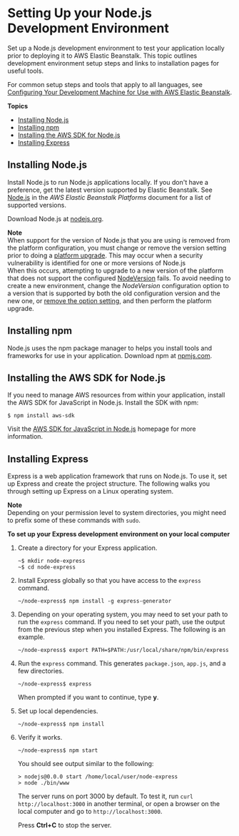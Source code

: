# Setting Up your Node\.js Development Environment<a name="nodejs-devenv"></a>

Set up a Node\.js development environment to test your application locally prior to deploying it to AWS Elastic Beanstalk\. This topic outlines development environment setup steps and links to installation pages for useful tools\.

For common setup steps and tools that apply to all languages, see [Configuring Your Development Machine for Use with AWS Elastic Beanstalk](chapter-devenv.md)\.

**Topics**
+ [Installing Node\.js](#nodejs-devenv-nodejs)
+ [Installing npm](#nodejs-devenv-npm)
+ [Installing the AWS SDK for Node\.js](#nodejs-devenv-awssdk)
+ [Installing Express](#nodejs-devenv-express)

## Installing Node\.js<a name="nodejs-devenv-nodejs"></a>

Install Node\.js to run Node\.js applications locally\. If you don't have a preference, get the latest version supported by Elastic Beanstalk\. See [Node\.js](https://docs.aws.amazon.com/elasticbeanstalk/latest/platforms/platforms-supported.html#platforms-supported.nodejs) in the *AWS Elastic Beanstalk Platforms* document for a list of supported versions\.

Download Node\.js at [nodejs\.org](https://nodejs.org/en/)\.

**Note**  
When support for the version of Node\.js that you are using is removed from the platform configuration, you must change or remove the version setting prior to doing a [platform upgrade](using-features.platform.upgrade.md)\. This may occur when a security vulnerability is identified for one or more versions of Node\.js  
When this occurs, attempting to upgrade to a new version of the platform that does not support the configured [NodeVersion](command-options-specific.md#command-options-nodejs) fails\. To avoid needing to create a new environment, change the *NodeVersion* configuration option to a version that is supported by both the old configuration version and the new one, or [remove the option setting](environment-configuration-methods-after.md), and then perform the platform upgrade\.

## Installing npm<a name="nodejs-devenv-npm"></a>

Node\.js uses the npm package manager to helps you install tools and frameworks for use in your application\. Download npm at [npmjs\.com](https://www.npmjs.com/)\.

## Installing the AWS SDK for Node\.js<a name="nodejs-devenv-awssdk"></a>

If you need to manage AWS resources from within your application, install the AWS SDK for JavaScript in Node\.js\. Install the SDK with npm:

```
$ npm install aws-sdk
```

Visit the [AWS SDK for JavaScript in Node\.js](https://aws.amazon.com/sdk-for-node-js/) homepage for more information\.

## Installing Express<a name="nodejs-devenv-express"></a>

Express is a web application framework that runs on Node\.js\. To use it, set up Express and create the project structure\. The following walks you through setting up Express on a Linux operating system\.

**Note**  
Depending on your permission level to system directories, you might need to prefix some of these commands with `sudo`\.

**To set up your Express development environment on your local computer**

1. Create a directory for your Express application\.

   ```
   ~$ mkdir node-express
   ~$ cd node-express
   ```

1. Install Express globally so that you have access to the `express` command\.

   ```
   ~/node-express$ npm install -g express-generator
   ```

1. Depending on your operating system, you may need to set your path to run the `express` command\. If you need to set your path, use the output from the previous step when you installed Express\. The following is an example\. 

   ```
   ~/node-express$ export PATH=$PATH:/usr/local/share/npm/bin/express
   ```

1. Run the `express` command\. This generates `package.json`, `app.js`, and a few directories\.

   ```
   ~/node-express$ express
   ```

   When prompted if you want to continue, type **y**\.

1. Set up local dependencies\.

   ```
   ~/node-express$ npm install
   ```

1. Verify it works\.

   ```
   ~/node-express$ npm start
   ```

   You should see output similar to the following:

   ```
   > nodejs@0.0.0 start /home/local/user/node-express
   > node ./bin/www
   ```

   The server runs on port 3000 by default\. To test it, run `curl http://localhost:3000` in another terminal, or open a browser on the local computer and go to `http://localhost:3000`\.

   Press **Ctrl\+C** to stop the server\.